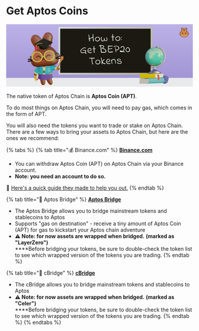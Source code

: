 # Get Aptos Coins

![](../.gitbook/assets/how-to-get-bep20-tokens-header.png)

The native token of Aptos Chain is **Aptos Coin (APT)**.

To do most things on Aptos Chain, you will need to pay gas, which comes in the form of APT.

You will also need the tokens you want to trade or stake on Aptos Chain. There are a few ways to bring your assets to Aptos Chain, but here are the ones we recommend:

{% tabs %}
{% tab title="💰 Binance.com" %}
[**Binance.com**](https://github.com/pancakeswap/pancake-document/tree/255db0c7af28df2f9c1209daa5cdbd774490a666/get-started/www.binance.com)

* You can withdraw Aptos Coin (APT) on Aptos Chain via your Binance account.&#x20;
* **Note: you need an account to do so.**

📖 [Here's a quick guide they made to help you out.](https://www.binance.com/en/support/faq/85a1c394ac1d489fb0bfac0ef2fceafd)
{% endtab %}

{% tab title="🌉 Aptos Bridge" %}
****[**Aptos Bridge**](https://theaptosbridge.com/bridge)****

* The Aptos Bridge allows you to bridge mainstream tokens and stablecoins to Aptos
* Supports "gas on destination" - receive a tiny amount of Aptos Coin (APT) for gas to kickstart your Aptos chain adventure
* **⚠️ Note: for now assets are wrapped when bridged.** **(marked as "LayerZero")**\
  ****Before bridging your tokens, be sure to double-check the token list to see which wrapped version of the tokens you are trading.
{% endtab %}

{% tab title="🌉 cBridge" %}
****[**cBridge**](https://cbridge.celer.network/1/12360001/)****

* The cBridge allows you to bridge mainstream tokens and stablecoins to Aptos
* **⚠️ Note: for now assets are wrapped when bridged.** **(marked as "Celer")**\
  ****Before bridging your tokens, be sure to double-check the token list to see which wrapped version of the tokens you are trading.
{% endtab %}
{% endtabs %}
